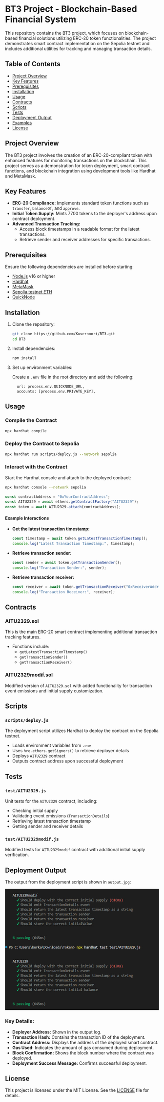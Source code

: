 # BT3 Project - Blockchain-Based Financial System

This repository contains the BT3 project, which focuses on blockchain-based financial solutions utilizing ERC-20 token functionalities. The project demonstrates smart contract implementation on the Sepolia testnet and includes additional utilities for tracking and managing transaction details.

## Table of Contents

- [Project Overview](#project-overview)
- [Key Features](#key-features)
- [Prerequisites](#prerequisites)
- [Installation](#installation)
- [Usage](#usage)
- [Contracts](#contracts)
- [Scripts](#scripts)
- [Tests](#tests)
- [Deployment Output](#deployment-output)
- [Examples](#examples)
- [License](#license)

## Project Overview

The BT3 project involves the creation of an ERC-20-compliant token with enhanced features for monitoring transactions on the blockchain. This project serves as a demonstration for token deployment, smart contract functions, and blockchain integration using development tools like Hardhat and MetaMask.

## Key Features

- **ERC-20 Compliance:** Implements standard token functions such as `transfer`, `balanceOf`, and `approve`.
- **Initial Token Supply:** Mints 7700 tokens to the deployer's address upon contract deployment.
- **Advanced Transaction Tracking:**
  - Access block timestamps in a readable format for the latest transactions.
  - Retrieve sender and receiver addresses for specific transactions.

## Prerequisites

Ensure the following dependencies are installed before starting:

- [Node.js](https://nodejs.org/) v16 or higher
- [Hardhat](https://hardhat.org/)
- [MetaMask](https://metamask.io/)
- [Sepolia testnet ETH](https://cloud.google.com/application/web3/faucet/ethereum/sepolia/)
- [QuickNode](https://www.quicknode.com/)

## Installation

1. Clone the repository:

   ```sh
   git clone https://github.com/Kuvernoori/BT3.git
   cd BT3
   ```

2. Install dependencies:

   ```sh
   npm install
   ```

3. Set up environment variables:
   
    Create a `.env` file in the root directory and add the following:
    ```
      url: process.env.QUICKNODE_URL,
      accounts: [process.env.PRIVATE_KEY],
    ```

## Usage

### Compile the Contract

```sh
npx hardhat compile
```

### Deploy the Contract to Sepolia

```sh
npx hardhat run scripts/deploy.js --network sepolia
```


### Interact with the Contract

Start the Hardhat console and attach to the deployed contract:

```sh
npx hardhat console --network sepolia
```

```javascript
const contractAddress = "0xYourContractAddress";
const AITU2329 = await ethers.getContractFactory("AITU2329");
const token = await AITU2329.attach(contractAddress);
```

#### Example Interactions

- **Get the latest transaction timestamp:**
  ```javascript
  const timestamp = await token.getLatestTransactionTimestamp();
  console.log("Latest Transaction Timestamp:", timestamp);
  ```

- **Retrieve transaction sender:**
  ```javascript
  const sender = await token.getTransactionSender();
  console.log("Transaction Sender:", sender);
  ```

- **Retrieve transaction receiver:**
  ```javascript
  const receiver = await token.getTransactionReceiver("0xReceiverAddress");
  console.log("Transaction Receiver:", receiver);
  ```
  

## Contracts

### AITU2329.sol
This is the main ERC-20 smart contract implementing additional transaction tracking features.
- Functions include:
  - `getLatestTransactionTimestamp()`
  - `getTransactionSender()`
  - `getTransactionReceiver()`

### AITU2329modif.sol
Modified version of `AITU2329.sol` with added functionality for transaction event emissions and initial supply customization.

## Scripts

### `scripts/deploy.js`
The deployment script utilizes Hardhat to deploy the contract on the Sepolia testnet.
- Loads environment variables from `.env`
- Uses `hre.ethers.getSigners()` to retrieve deployer details
- Deploys `AITU2329` contract
- Outputs contract address upon successful deployment

## Tests

### `test/AITU2329.js`
Unit tests for the `AITU2329` contract, including:
- Checking initial supply
- Validating event emissions (`TransactionDetails`)
- Retrieving latest transaction timestamp
- Getting sender and receiver details

### `test/AITU2329modif.js`
Modified tests for `AITU2329modif` contract with additional initial supply verification.

## Deployment Output

The output from the deployment script is shown in `output.jpg`:

![](output.jpg)

### Key Details:
- **Deployer Address:** Shown in the output log.
- **Transaction Hash:** Contains the transaction ID of the deployment.
- **Contract Address:** Displays the address of the deployed smart contract.
- **Gas Used:** Indicates the amount of gas consumed during deployment.
- **Block Confirmation:** Shows the block number where the contract was deployed.
- **Deployment Success Message:** Confirms successful deployment.

## License
This project is licensed under the MIT License. See the [LICENSE](LICENCE) file for details.
